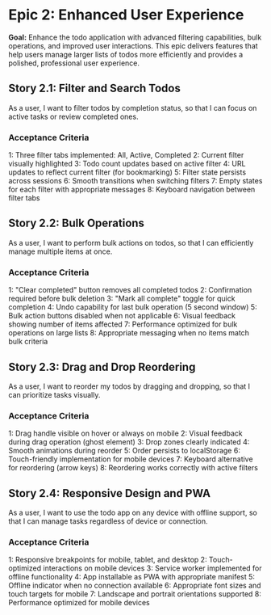 # Epic 2: Enhanced User Experience

**Goal:** Enhance the todo application with advanced filtering capabilities, bulk operations, and improved user interactions. This epic delivers features that help users manage larger lists of todos more efficiently and provides a polished, professional user experience.

## Story 2.1: Filter and Search Todos

As a user,
I want to filter todos by completion status,
so that I can focus on active tasks or review completed ones.

### Acceptance Criteria
1: Three filter tabs implemented: All, Active, Completed
2: Current filter visually highlighted
3: Todo count updates based on active filter
4: URL updates to reflect current filter (for bookmarking)
5: Filter state persists across sessions
6: Smooth transitions when switching filters
7: Empty states for each filter with appropriate messages
8: Keyboard navigation between filter tabs

## Story 2.2: Bulk Operations

As a user,
I want to perform bulk actions on todos,
so that I can efficiently manage multiple items at once.

### Acceptance Criteria
1: "Clear completed" button removes all completed todos
2: Confirmation required before bulk deletion
3: "Mark all complete" toggle for quick completion
4: Undo capability for last bulk operation (5 second window)
5: Bulk action buttons disabled when not applicable
6: Visual feedback showing number of items affected
7: Performance optimized for bulk operations on large lists
8: Appropriate messaging when no items match bulk criteria

## Story 2.3: Drag and Drop Reordering

As a user,
I want to reorder my todos by dragging and dropping,
so that I can prioritize tasks visually.

### Acceptance Criteria
1: Drag handle visible on hover or always on mobile
2: Visual feedback during drag operation (ghost element)
3: Drop zones clearly indicated
4: Smooth animations during reorder
5: Order persists to localStorage
6: Touch-friendly implementation for mobile devices
7: Keyboard alternative for reordering (arrow keys)
8: Reordering works correctly with active filters

## Story 2.4: Responsive Design and PWA

As a user,
I want to use the todo app on any device with offline support,
so that I can manage tasks regardless of device or connection.

### Acceptance Criteria
1: Responsive breakpoints for mobile, tablet, and desktop
2: Touch-optimized interactions on mobile devices
3: Service worker implemented for offline functionality
4: App installable as PWA with appropriate manifest
5: Offline indicator when no connection available
6: Appropriate font sizes and touch targets for mobile
7: Landscape and portrait orientations supported
8: Performance optimized for mobile devices
